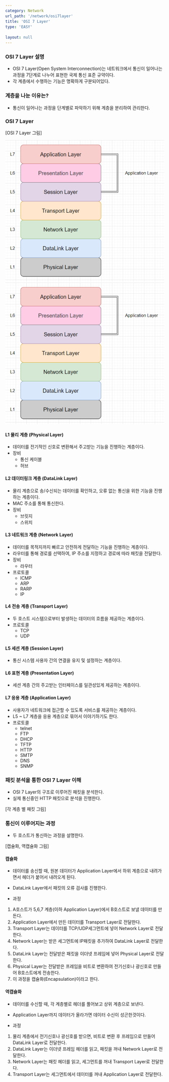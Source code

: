 ```yaml
---
category: Network
url_path: '/network/osi7layer'
title: 'OSI 7 Layer'
type: 'EASY'

layout: null
---
```


### OSI 7 Layer 설명

- OSI 7 Layer(Open System Interconnection)는 네트워크에서 통신이 일어나는 과정을 7단계로 나누어 표현한 국제 통신 표준 규약이다.
- 각 계층에서 수행하는 기능은 명확하게 구분되어있다.

### 계층을 나눈 이유는?

- 통신이 일어나는 과정을 단계별로 파악하기 위해 계층을 분리하여 관리한다.

### OSI 7 Layer

[OSI 7 Layer 그림]

![osi_7_layer](_src/osi_7_layer.png)
<img src="../_src/osi_7_layer.png">

#### L1 물리 계층 (Physical Layer)

- 데이터를 전기적인 신호로 변환해서 주고받는 기능을 진행하는 계층이다.
- 장비
  - 통신 케이블
  - 허브

#### L2 데이터링크 계층 (DataLink Layer)

- 물리 계층으로 송/수신되는 데이터를 확인하고, 오류 없는 통신을 위한 기능을 진행하는 계층이다.
- MAC 주소를 통해 통신한다.
- 장비
  - 브릿지
  - 스위치

#### L3 네트워크 계층 (Network Layer)

- 데이터를 목적지까지 빠르고 안전하게 전달하는 기능을 진행하는 계층이다.
- 라우터를 통해 경로를 선택하여, IP 주소를 지정하고 경로에 따라 패킷을 전달한다.
- 장비
  - 라우터
- 프로토콜
  - ICMP
  - ARP
  - RARP
  - IP

#### L4 전송 계층 (Transport Layer)

- 두 호스트 시스템으로부터 발생하는 데이터의 흐름을 제공하는 계층이다.
- 프로토콜
  - TCP
  - UDP

#### L5 세션 계층 (Session Layer)

- 통신 시스템 사용자 간의 연결을 유지 및 설정하는 계층이다.

#### L6 표현 계층 (Presentation Layer)

- 세션 계층 간의 주고받는 인터페이스를 일관성있게 제공하는 계층이다.

#### L7 응용 계층 (Application Layer)

- 사용자가 네트워크에 접근할 수 있도록 서비스를 제공하는 계층이다.
- L5 ~ L7 계층을 응용 계층으로 묶어서 이야기하기도 한다.
- 프로토콜
  - telnet
  - FTP
  - DHCP
  - TFTP
  - HTTP
  - SMTP
  - DNS
  - SNMP

### 패킷 분석을 통한 OSI 7 Layer 이해

- OSI 7 Layer의 구조로 이루어진 패킷을 분석한다.
- 실제 통신중인 HTTP 패킷으로 분석을 진행한다.

[각 계층 별 패킷 그림]

### 통신이 이루어지는 과정

- 두 호스트가 통신하는 과정을 설명한다.

[캡슐화, 역캡슐화 그림]

#### 캡슐화

- 데이터를 송신할 때, 원본 데이터가 Application Layer에서 하위 계층으로 내려가면서 헤더가 붙어서 내려오게 된다.
- DataLink Layer에서 패킷의 오류 검사를 진행한다.

- 과정
1. A호스트가 5,6,7 계층(이하 Application Layer)에서 B호스트로 보낼 데이터를 만든다.
2. Application Layer에서 만든 데이터를 Transport Layer로 전달한다.
3. Transport Layer는 데이터를 TCP/UDP세그먼트에 넣어 Network Layer로 전달한다.
4. Network Layer는 받은 세그먼트에 IP패킷을 추가하여 DataLink Layer로 전달한다.
5. DataLink Layer는 전달받은 패킷을 이더넷 프레임에 넣어 Physical Layer로 전달한다.
6. Physical Layer는 전달받은 프레임을 비트로 변환하여 전기신호나 광신호로 만들어 B호스트에게 전송한다.
7. 이 과정을 캡슐화(Encapsulation)이라고 한다.

#### 역캡슐화

- 데이터를 수신할 때, 각 계층별로 헤더를 풀어보고 상위 계층으로 보낸다.
- Application Layer까지 데이터가 올라가면 데이터 수신이 성곤한것이다.

- 과정
1. 물리 계층에서 전기신호나 광신호를 받으면, 비트로 변환 후 프레임으로 만들어 DataLink Layer로 전달한다.
2. DataLink Layer는 이더넷 프레임 헤더를 읽고, 패킷을 꺼내 Network Layer로 전달한다.
3. Network Layer는 패킷 헤더를 읽고, 세그먼트를 꺼내 Transport Layer로 전달한다.
4. Transport Layer는 세그먼트에서 데이터를 꺼내 Application Layer로 전달한다.
